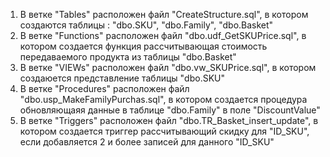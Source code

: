 1. В ветке "Tables" расположен файл "CreateStructure.sql", в котором создаются таблицы : "dbo.SKU", "dbo.Family", "dbo.Basket"
1. В ветке "Functions" расположен файл "dbo.udf_GetSKUPrice.sql", в котором создается функция рассчитывающая стоимость передаваемого продукта  из таблицы "dbo.Basket"
1. В ветке "VIEWs" расположен файл "dbo.vw_SKUPrice.sql", в котором создаюется представление таблицы "dbo.SKU"
1. В ветке "Procedures" расположен файл "dbo.usp_MakeFamilyPurchas.sql", в котором создается процедура обновляющаяя данные в таблице "dbo.Family" в поле "DiscountValue"
1. В ветке "Triggers" расположен файл "dbo.TR_Basket_insert_update", в котором создается триггер рассчитывающий скидку для "ID_SKU", если добавляется 2 и более записей для данного "ID_SKU"
